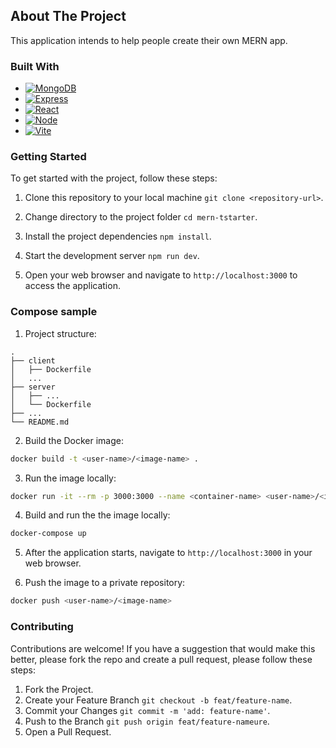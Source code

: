 ## About The Project

This application intends to help people create
their own MERN app.

### Built With

- [![MongoDB][MongoDB]][MongoDB-url]
- [![Express][Express.js]][React-url]
- [![React][React.js]][React-url]
- [![Node][Node.js]][Node-url]
- [![Vite][Vite]][Vite-url]

### Getting Started

To get started with the project, follow these
steps:

1. Clone this repository to your local machine
   `git clone <repository-url>`.

2. Change directory to the project folder
   `cd mern-tstarter`.

3. Install the project dependencies `npm install`.

4. Start the development server `npm run dev`.

5. Open your web browser and navigate to
   `http://localhost:3000` to access the
   application.

### Compose sample

1. Project structure:

```
.
├── client
│   ├── Dockerfile
│   ...
├── server
│   ├── ...
│   └── Dockerfile
├── ...
└── README.md
```

2. Build the Docker image:

```sh
docker build -t <user-name>/<image-name> .
```

3. Run the image locally:

```sh
docker run -it --rm -p 3000:3000 --name <container-name> <user-name>/<image-name>
```

4. Build and run the the image locally:

```sh
docker-compose up
```

5. After the application starts, navigate to
   `http://localhost:3000` in your web browser.

6. Push the image to a private repository:

```sh
docker push <user-name>/<image-name>
```

### Contributing

Contributions are welcome! If you have a
suggestion that would make this better, please
fork the repo and create a pull request, please
follow these steps:

1. Fork the Project.
2. Create your Feature Branch
   `git checkout -b feat/feature-name`.
3. Commit your Changes
   `git commit -m 'add: feature-name'`.
4. Push to the Branch
   `git push origin feat/feature-nameure`.
5. Open a Pull Request.

<!-- MARKDOWN LINKS & IMAGES -->
<!-- https://www.markdownguide.org/basic-syntax/#reference-style-links -->

[contributors-shield]:
 https://img.shields.io/github/contributors/othneildrew/Best-README-Template.svg?style=for-the-badge
[contributors-url]:
 https://github.com/othneildrew/Best-README-Template/graphs/contributors
[forks-shield]:
 https://img.shields.io/github/forks/othneildrew/Best-README-Template.svg?style=for-the-badge
[forks-url]:
 https://github.com/othneildrew/Best-README-Template/network/members
[stars-shield]:
 https://img.shields.io/github/stars/othneildrew/Best-README-Template.svg?style=for-the-badge
[stars-url]:
 https://github.com/othneildrew/Best-README-Template/stargazers
[issues-shield]:
 https://img.shields.io/github/issues/othneildrew/Best-README-Template.svg?style=for-the-badge
[issues-url]:
 https://github.com/othneildrew/Best-README-Template/issues
[license-shield]:
 https://img.shields.io/github/license/othneildrew/Best-README-Template.svg?style=for-the-badge
[license-url]:
 https://github.com/othneildrew/Best-README-Template/blob/master/LICENSE.txt
[linkedin-shield]:
 https://img.shields.io/badge/-LinkedIn-black.svg?style=for-the-badge&logo=linkedin&colorB=555
[linkedin-url]:
 https://linkedin.com/in/othneildrew
[product-screenshot]: images/screenshot.png

<!-- Bages -->

[MongoDB]:
 https://img.shields.io/badge/MongoDB-%234ea94b.svg?style=for-the-badge&logo=mongodb&logoColor=white
[MongoDB-url]: https://www.mongodb.com
[Express.js]:
 https://img.shields.io/badge/express.js-%23404d59.svg?style=for-the-badge&logo=express&logoColor=%2361DAFB
[Express-url]: https://expressjs.com
[React.js]:
 https://img.shields.io/badge/react-%2320232a.svg?style=for-the-badge&logo=react&logoColor=%2361DAFB
[React-url]: https://reactjs.org/
[Node.js]:
 https://img.shields.io/badge/node.js-6DA55F?style=for-the-badge&logo=node.js&logoColor=white
[Node-url]: https://nodejs.org/en/about
[Vite]:
 https://img.shields.io/badge/vite-%23646CFF.svg?style=for-the-badge&logo=vite&logoColor=white
[Vite-url]: https://vitejs.dev
